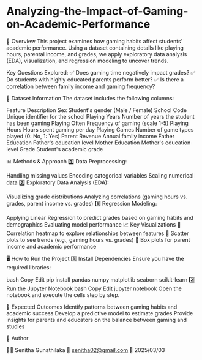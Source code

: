 # Analyzing-the-Impact-of-Gaming-on-Academic-Performance
📖 Overview
This project examines how gaming habits affect students' academic performance. Using a dataset containing details like playing hours, parental income, and grades, we apply exploratory data analysis (EDA), visualization, and regression modeling to uncover trends.

Key Questions Explored:
✅ Does gaming time negatively impact grades?
✅ Do students with highly educated parents perform better?
✅ Is there a correlation between family income and gaming frequency?

📂 Dataset Information
The dataset includes the following columns:

Feature	Description
Sex	Student's gender (Male / Female)
School Code	Unique identifier for the school
Playing Years	Number of years the student has been gaming
Playing Often	Frequency of gaming (scale 1-5)
Playing Hours	Hours spent gaming per day
Playing Games	Number of game types played (0: No, 1: Yes)
Parent Revenue	Annual family income
Father Education	Father's education level
Mother Education	Mother's education level
Grade	Student's academic grade

📊 Methods & Approach
1️⃣ Data Preprocessing:

Handling missing values
Encoding categorical variables
Scaling numerical data
2️⃣ Exploratory Data Analysis (EDA):

Visualizing grade distributions
Analyzing correlations (gaming hours vs. grades, parent income vs. grades)
3️⃣ Regression Modeling:

Applying Linear Regression to predict grades based on gaming habits and demographics
Evaluating model performance
📈 Key Visualizations
🔹 Correlation heatmap to explore relationships between features
🔹 Scatter plots to see trends (e.g., gaming hours vs. grades)
🔹 Box plots for parent income and academic performance

🖥️ How to Run the Project
1️⃣ Install Dependencies
Ensure you have the required libraries:

bash
Copy
Edit
pip install pandas numpy matplotlib seaborn scikit-learn
2️⃣ Run the Jupyter Notebook
bash
Copy
Edit
jupyter notebook
Open the notebook and execute the cells step by step.

📌 Expected Outcomes
Identify patterns between gaming habits and academic success
Develop a predictive model to estimate grades
Provide insights for parents and educators on the balance between gaming and studies

📜 Author

👨‍💻 Senitha Gunathilaka
📧 senitha02@gmail.com
📅 2025/03/03

